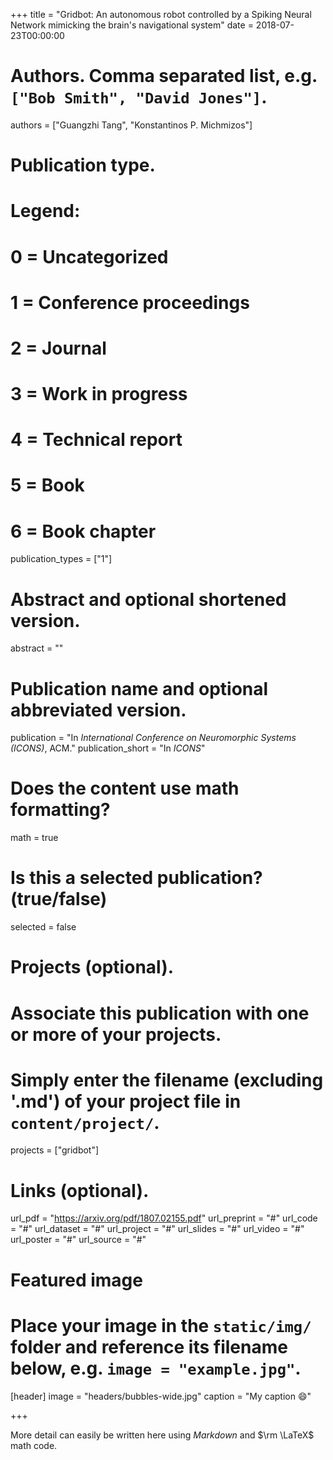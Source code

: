+++
title = "Gridbot: An autonomous robot controlled by a Spiking Neural Network mimicking the brain's navigational system"
date = 2018-07-23T00:00:00

# Authors. Comma separated list, e.g. `["Bob Smith", "David Jones"]`.
authors = ["Guangzhi Tang", "Konstantinos P. Michmizos"]

# Publication type.
# Legend:
# 0 = Uncategorized
# 1 = Conference proceedings
# 2 = Journal
# 3 = Work in progress
# 4 = Technical report
# 5 = Book
# 6 = Book chapter
publication_types = ["1"]

# Abstract and optional shortened version.
abstract = ""

# Publication name and optional abbreviated version.
publication = "In *International Conference on Neuromorphic Systems (ICONS)*, ACM."
publication_short = "In *ICONS*"

# Does the content use math formatting?
math = true

# Is this a selected publication? (true/false)
selected = false

# Projects (optional).
#   Associate this publication with one or more of your projects.
#   Simply enter the filename (excluding '.md') of your project file in `content/project/`.
projects = ["gridbot"]

# Links (optional).
url_pdf = "https://arxiv.org/pdf/1807.02155.pdf"
url_preprint = "#"
url_code = "#"
url_dataset = "#"
url_project = "#"
url_slides = "#"
url_video = "#"
url_poster = "#"
url_source = "#"

# Featured image
# Place your image in the `static/img/` folder and reference its filename below, e.g. `image = "example.jpg"`.
[header]
image = "headers/bubbles-wide.jpg"
caption = "My caption :smile:"

+++

More detail can easily be written here using *Markdown* and $\rm \LaTeX$ math code.
